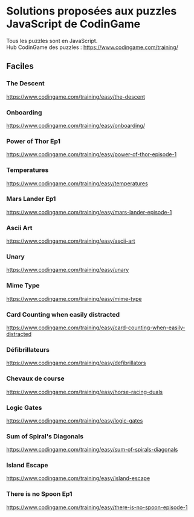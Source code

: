 # Solutions proposées aux puzzles JavaScript de CodinGame

Tous les puzzles sont en JavaScript.  
Hub CodinGame des puzzles : https://www.codingame.com/training/

## Faciles

### The Descent

https://www.codingame.com/training/easy/the-descent

### Onboarding

https://www.codingame.com/training/easy/onboarding/

### Power of Thor Ep1

https://www.codingame.com/training/easy/power-of-thor-episode-1

### Temperatures

https://www.codingame.com/training/easy/temperatures

### Mars Lander Ep1

https://www.codingame.com/training/easy/mars-lander-episode-1

### Ascii Art

https://www.codingame.com/training/easy/ascii-art

### Unary

https://www.codingame.com/training/easy/unary

### Mime Type

https://www.codingame.com/training/easy/mime-type

### Card Counting when easily distracted

https://www.codingame.com/training/easy/card-counting-when-easily-distracted

### Défibrillateurs

https://www.codingame.com/training/easy/defibrillators

### Chevaux de course

https://www.codingame.com/training/easy/horse-racing-duals

### Logic Gates

https://www.codingame.com/training/easy/logic-gates

### Sum of Spiral's Diagonals

https://www.codingame.com/training/easy/sum-of-spirals-diagonals

### Island Escape

https://www.codingame.com/training/easy/island-escape

### There is no Spoon Ep1

https://www.codingame.com/training/easy/there-is-no-spoon-episode-1
